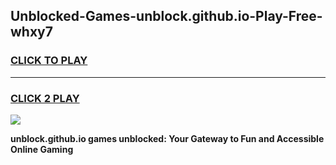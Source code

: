 
## Unblocked-Games-unblock.github.io-Play-Free-whxy7
<h3>
<a href="https://premium76.site?title=unblock.github.io&ref=20M">CLICK TO PLAY</a></h3>
<hr>

<h3>
<a href="https://premium76.site?title=unblock.github.io&ref=20M">CLICK 2 PLAY</a>
  
</h3>

<a href="https://premium76.site?title=unblock.github.io&ref=19M"><img src="https://clearcache.store/games.png"></a>


**unblock.github.io games unblocked: Your Gateway to Fun and Accessible Online Gaming**
